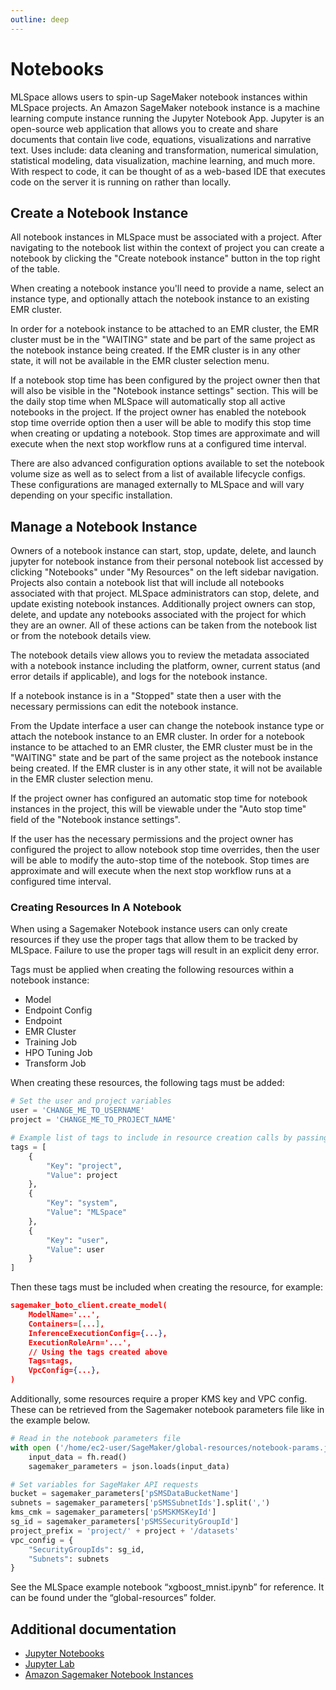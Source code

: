```yaml
---
outline: deep
---
```


# Notebooks

MLSpace allows users to spin-up SageMaker notebook instances within MLSpace projects. An Amazon SageMaker
notebook instance is a machine learning compute instance running the Jupyter Notebook App. Jupyter is an
open-source web application that allows you to create and share documents that contain live code, equations,
visualizations and narrative text. Uses include: data cleaning and transformation, numerical simulation,
statistical modeling, data visualization, machine learning, and much more. With respect to code, it can be
thought of as a web-based IDE that executes code on the server it is running on rather than locally.

## Create a Notebook Instance

All notebook instances in MLSpace must be associated with a project. After navigating to the notebook
list within the context of project you can create a notebook by clicking the "Create notebook instance"
button in the top right of the table.

When creating a notebook instance you'll need to provide a name, select an instance type, and optionally attach
the notebook instance to an existing EMR cluster.

In order for a notebook instance to be attached to an EMR cluster, the EMR cluster must be in the "WAITING" state and
be part of the same project as the notebook instance being created. If the EMR cluster is in any other state,
it will not be available in the EMR cluster selection menu.

If a notebook stop time has been configured by the project owner then that will also be visible in the
"Notebook instance settings" section. This will be the daily stop time when MLSpace will automatically
stop all active notebooks in the project. If the project owner has enabled the notebook stop time override
option then a user will be able to modify this stop time when creating or updating a notebook. Stop times are
approximate and will execute when the next stop workflow runs at a configured time interval.

There are also advanced configuration options available to
set the notebook volume size as well as to select from a list of available lifecycle configs. These
configurations are managed externally to MLSpace and will vary depending on your specific installation.

## Manage a Notebook Instance

Owners of a notebook instance can start, stop, update, delete, and launch jupyter for notebook instance
from their personal notebook list accessed by clicking "Notebooks" under "My Resources" on the left
sidebar navigation.	Projects also contain a notebook list that will include all notebooks associated
with that project. MLSpace administrators can stop, delete, and update existing notebook instances.
Additionally project owners can stop, delete, and update any notebooks associated with the project
for which they are an owner. All of these actions can be taken from the notebook list or from the
notebook details view.

The notebook details view allows you to review the metadata associated with a notebook instance including
the platform, owner, current status (and error details if applicable), and logs for the notebook instance.

If a notebook instance is in a "Stopped" state then a user with the necessary permissions can edit the notebook instance.

From the Update interface a user can change the notebook instance type or attach the notebook instance
to an EMR cluster. In order for a notebook instance to be attached to an EMR cluster, the EMR cluster must be
in the "WAITING" state and be part of the same project as the notebook instance being created.
If the EMR cluster is in any other state, it will not be available in the EMR cluster selection menu.

If the project owner has configured an automatic stop time for notebook instances in the project,
this will be viewable under the "Auto stop time" field of the "Notebook instance settings".

If the user has the necessary permissions and the project owner has configured the project to allow
notebook stop time overrides, then the user will be able to modify the auto-stop time of the notebook.
Stop times are approximate and will execute when the next stop workflow runs at a configured time interval.

### Creating Resources In A Notebook
When using a Sagemaker Notebook instance users can only create resources if they use the proper tags that allow
them to be tracked by MLSpace. Failure to use the proper tags will result in an explicit deny error.

Tags must be applied when creating the following resources within a notebook instance:
- Model
- Endpoint Config
- Endpoint
- EMR Cluster
- Training Job
- HPO Tuning Job
- Transform Job

When creating these resources, the following tags must be added:

```python
# Set the user and project variables
user = 'CHANGE_ME_TO_USERNAME'
project = 'CHANGE_ME_TO_PROJECT_NAME'

# Example list of tags to include in resource creation calls by passing in as a parameter
tags = [
    {
        "Key": "project",
        "Value": project
    },
    {
        "Key": "system",
        "Value": "MLSpace"
    },
    {
        "Key": "user",
        "Value": user
    }
]
```

Then these tags must be included when creating the resource, for example:

```json
sagemaker_boto_client.create_model(
    ModelName='...',
    Containers=[...],
    InferenceExecutionConfig={...},
    ExecutionRoleArn='...',
    // Using the tags created above
    Tags=tags,
    VpcConfig={...},
)
```

Additionally, some resources require a proper KMS key and VPC config. These can be retrieved from the Sagemaker
notebook parameters file like in the example below.

```python
# Read in the notebook parameters file
with open ('/home/ec2-user/SageMaker/global-resources/notebook-params.json', 'r') as fh:
    input_data = fh.read()
    sagemaker_parameters = json.loads(input_data)

# Set variables for SageMaker API requests
bucket = sagemaker_parameters['pSMSDataBucketName']
subnets = sagemaker_parameters['pSMSSubnetIds'].split(',')
kms_cmk = sagemaker_parameters['pSMSKMSKeyId']
sg_id = sagemaker_parameters['pSMSSecurityGroupId']
project_prefix = 'project/' + project + '/datasets'
vpc_config = {
    "SecurityGroupIds": sg_id,
    "Subnets": subnets
}
```

See the MLSpace example notebook “xgboost_mnist.ipynb” for reference. It can be found under the “global-resources” folder.

## Additional documentation
- [Jupyter Notebooks](https://jupyter-notebook.readthedocs.io/en/latest/)
- [Jupyter Lab](https://jupyterlab.readthedocs.io/en/stable/)
- [Amazon Sagemaker Notebook Instances](https://docs.aws.amazon.com/sagemaker/latest/dg/nbi.html)